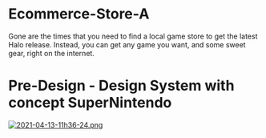 # Ecommerce-Store-A
Gone are the times that you need to find a local game store to get the latest Halo release. Instead, you can get any game you want, and some sweet gear, right on the internet.

# Pre-Design - Design System with concept SuperNintendo
[![2021-04-13-11h36-24.png](https://i.postimg.cc/HnRz0QWp/2021-04-13-11h36-24.png)](https://postimg.cc/30j2Y0D6)
